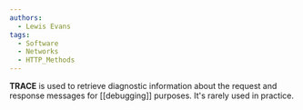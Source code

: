 ```yaml
---
authors: 
  - Lewis Evans
tags:
  - Software
  - Networks
  - HTTP_Methods
---
```

**TRACE** is used to retrieve diagnostic information about the request and response messages for [[debugging]] purposes. It's rarely used in practice.
